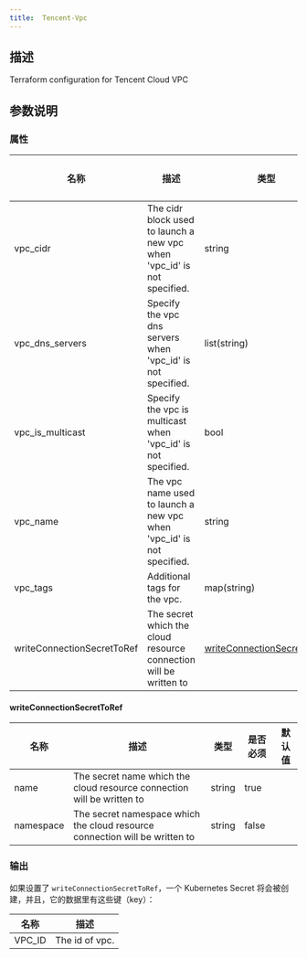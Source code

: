 ```yaml
---
title:  Tencent-Vpc
---
```


## 描述

Terraform configuration for Tencent Cloud VPC

## 参数说明


### 属性

 名称 | 描述 | 类型 | 是否必须 | 默认值 
 ------------ | ------------- | ------------- | ------------- | ------------- 
 vpc_cidr | The cidr block used to launch a new vpc when 'vpc_id' is not specified. | string | false |  
 vpc_dns_servers | Specify the vpc dns servers when 'vpc_id' is not specified. | list(string) | false |  
 vpc_is_multicast | Specify the vpc is multicast when 'vpc_id' is not specified. | bool | false |  
 vpc_name | The vpc name used to launch a new vpc when 'vpc_id' is not specified. | string | false |  
 vpc_tags | Additional tags for the vpc. | map(string) | false |  
 writeConnectionSecretToRef | The secret which the cloud resource connection will be written to | [writeConnectionSecretToRef](#writeConnectionSecretToRef) | false |  


#### writeConnectionSecretToRef

 名称 | 描述 | 类型 | 是否必须 | 默认值 
 ------------ | ------------- | ------------- | ------------- | ------------- 
 name | The secret name which the cloud resource connection will be written to | string | true |  
 namespace | The secret namespace which the cloud resource connection will be written to | string | false |  


### 输出

如果设置了 `writeConnectionSecretToRef`，一个 Kubernetes Secret 将会被创建，并且，它的数据里有这些键（key）：

 名称 | 描述 
 ------------ | ------------- 
 VPC_ID | The id of vpc.
